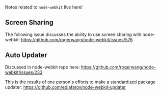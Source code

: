 Notes related to `node-webkit` live here!

## Screen Sharing

The following issue discusses the ability to use screen sharing with node-webkit: https://github.com/rogerwang/node-webkit/issues/576


## Auto Updater

Discussed in node-webkit repo here: https://github.com/rogerwang/node-webkit/issues/233

This is the results of one person's efforts to make a standardized package updater: https://github.com/edjafarov/node-webkit-updater
